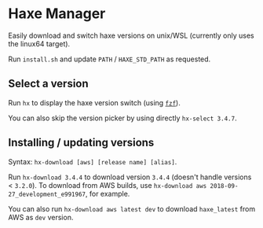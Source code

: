 # Haxe Manager

Easily download and switch haxe versions on unix/WSL (currently only uses the linux64 target).

Run `install.sh` and update `PATH` / `HAXE_STD_PATH` as requested.

## Select a version

Run `hx` to display the haxe version switch (using [`fzf`](https://github.com/junegunn/fzf)).

You can also skip the version picker by using directly `hx-select 3.4.7`.

## Installing / updating versions

Syntax: `hx-download [aws] [release name] [alias]`.

Run `hx-download 3.4.4` to download version `3.4.4` (doesn't handle versions <
`3.2.0`). To download from AWS builds, use `hx-download aws 2018-09-27_development_e991967`,
for example.

You can also run `hx-download aws latest dev` to download `haxe_latest` from AWS as `dev` version.
